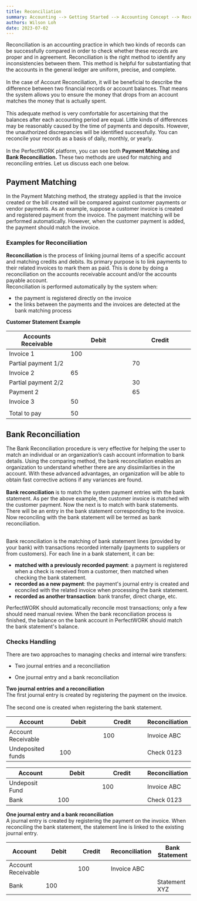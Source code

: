 ```yaml
---
title: Reconciliation
summary: Accounting --> Getting Started --> Accounting Concept --> Reconciliation
authors: Wilson Loh
date: 2023-07-02
---
```

<script type='text/javascript'>

(function()
{
  if( window.localStorage )
  {
    if( !localStorage.getItem('firstLoad') )
    {
      localStorage['firstLoad'] = true;
      window.location.reload();
    }  
    else
      localStorage.removeItem('firstLoad');
  }
})();

</script>

<script src="https://cdnjs.cloudflare.com/ajax/libs/immutable/3.8.2/immutable.min.js"
            integrity="sha512-myCdDiGJRYrvRb/VuJ67ljifYTJdc1jdEvL4c4ftX9o3N6EAnmD83c/7l2/91RCINZ7c8w21tiXDT7RDFjdc3g=="
            crossorigin="anonymous"></script>

<script src="https://cdnjs.cloudflare.com/ajax/libs/react/0.13.0/react-with-addons.min.js"
            integrity="sha512-wsnDgOxfyn4lhblRMHPMuJh+9CnLcwcisda1zLRGNWKh6OiQynebYTyRZYgH+eWLEdNTKak0OD2GAd/S51UhTw=="
            crossorigin="anonymous"></script>

<script src="/javascripts/atom.js"></script>

Reconciliation is an accounting practice in which two kinds of records can be successfully compared in order to check whether these records are proper and in agreement. Reconciliation is the right method to identify any inconsistencies between them. This method is helpful for substantiating that the accounts in the general ledger are uniform, precise, and complete.
<br/><br/> 
In the case of Account Reconciliation, it will be beneficial to describe the difference between two financial records or account balances. That means the system allows you to ensure the money that drops from an account matches the money that is actually spent. 
<br/><br/> 
This adequate method is very comfortable for ascertaining that the balances after each accounting period are equal. Little kinds of differences may be reasonably caused by the time of payments and deposits. However, the unauthorized discrepancies will be identified successfully. You can reconcile your records as a basis of daily, monthly, or yearly.
<br/><br/> 
In the PerfectWORK platform, you can see both **Payment Matching** and **Bank Reconciliation.** These two methods are used for matching and reconciling entries. Let us discuss each one below.

## Payment Matching

In the Payment Matching method, the strategy applied is that the invoice created or the bill created will be compared against customer payments or vendor payments. As an example, suppose a customer invoice is created and registered payment from the invoice. The payment matching will be performed automatically. However, when the customer payment is added, the payment should match the invoice.

### Examples for Reconciliation
<section id="reconciliation">
   <div class="grid grid-cols-2 gap-1">
      <div>
          <strong>Reconciliation</strong> is the process of linking journal items of a specific account and matching credits and debits.
          Its primary purpose is to link payments to their related invoices to mark them as paid. This is done by doing a reconciliation on the accounts receivable account and/or the accounts payable account.
          <br />
          Reconciliation is performed automatically by the system when:
          <ul>
             <li>the payment is registered directly on the invoice</li>
             <li>the links between the payments and the invoices are detected at the bank matching process</li>
          </ul>
      </div>
      <div class="doc-aside reconciliation-example">
         <div class="rubric"><strong class="text-center text-xs">Customer Statement Example</strong></div>
         <table class="table-sm d-c-table">
               <col style="width: 33%" />
               <col style="width: 33%" />
               <col style="width: 33%" />
            </colgroup>
         <thead>
         <tr>
            <th>Accounts Receivable</th>
            <th>Debit</th>
            <th>Credit</th>
         </tr>
      </thead>
      <tbody>
         <tr>
            <td>Invoice 1</td>
            <td>100</td>
            <td></td>
         </tr>
         <tr>
            <td>Partial payment 1/2</td>
            <td></td>
            <td>70</td>
         </tr>
         <tr>
            <td>Invoice 2</td>
            <td>65</td>
            <td></td>
         </tr>
         <tr>
            <td>Partial payment 2/2</td>
            <td></td>
            <td>30</td>
         </tr>
         <tr>
            <td>Payment 2</td>
            <td></td>
            <td>65</td>
         </tr>
         <tr>
            <td>Invoice 3</td>
            <td>50</td>
            <td></td>
         </tr>
         <tr>
            <td></td>
            <td></td>
            <td></td>
         </tr>
         <tr>
            <td>Total to pay</td>
            <td>50</td>
            <td></td>
         </tr>
      </tbody>
         </table>
   </div>
   </div>
</section>

## Bank Reconciliation

The Bank Reconciliation procedure is very effective for helping the user to match an individual or an organization’s cash account information to bank details. Using the comparing method, the bank reconciliation enables an organization to understand whether there are any dissimilarities in the account. With these advanced advantages, an organization will be able to obtain fast corrective actions if any variances are found.
<br/><br/> 
**Bank reconciliation** is to match the system payment entries with the bank statement. As per the above example, the customer invoice is matched with the customer payment. Now the next is to match with bank statements. There will be an entry in the bank statement corresponding to the invoice. Now reconciling with the bank statement will be termed as bank reconciliation.
<br/><br/> 
<section id="bank-reconciliation">


Bank reconciliation is the matching of bank statement lines (provided by your bank) with
transactions recorded internally (payments to suppliers or from customers). For each line in a bank
statement, it can be:
<ul>
   <li><strong>matched with a previously recorded payment</strong>: a payment is registered when a check is received from a customer, then matched when checking the bank statement.</li>
   <li><strong>recorded as a new payment</strong>: the payment's journal entry is created and econciled with the related invoice when processing the bank statement.</li>
   <li><strong>recorded as another transaction</strong>: bank transfer, direct charge, etc.</li>
</ul>

PerfectWORK should automatically reconcile most transactions; only a few should need manual review. When
the bank reconciliation process is finished, the balance on the bank account in PerfectWORK should match
the bank statement's balance.

</section>


### Checks Handling
<section id="checks-handling">

<div class="grid grid-cols-1 gap-1">
   <div>
      There are two approaches to managing checks and internal wire transfers:
      <ul>
         <li><p>Two journal entries and a reconciliation</p></li>
         <li><p>One journal entry and a bank reconciliation</p></li>
      </ul>
   </div>
   <div class="doc-aside">
      <strong>Two journal entries and a reconciliation</strong><br/>
      The first journal entry is created by registering the payment on the invoice. 
      <br/><br/>
      The second one is created when registering the bank statement.
      <div>
            <table class="table-sm d-c-table">
            <colgroup>
               <col style="width: 30%" />
               <col style="width: 30%" />
               <col style="width: 30%" />
               <col style="width: 30%" />
            </colgroup>
            <thead>
               <tr>
               <th>Account</th>
               <th>Debit</th>
               <th>Credit</th>
               <th>Reconciliation</th>
               </tr>
            </thead>
            <tbody>
               <tr>
               <td>Account Receivable</td>
               <td></td>
               <td>100</td>
               <td>Invoice ABC</td>
               </tr>
               <tr>
               <td>Undeposited funds</td>
               <td>100</td>
               <td></td>
               <td>Check 0123</td>
               </tr>
            </tbody>
         </table>
      </div>
      <div>
         <table class="table-sm d-c-table text-xs">
         <colgroup>
            <col style="width: 30%" />
            <col style="width: 30%" />
            <col style="width: 30%" />
            <col style="width: 30%" />
         </colgroup>
         <thead>
            <tr>
               <th>Account</th>
               <th>Debit</th>
               <th>Credit</th>
               <th>Reconciliation</th>
            </tr>
         </thead>
         <tbody>
            <tr>
               <td>Undeposit Fund</td>
               <td></td>
               <td>100</td>
               <td>Invoice ABC</td>
            </tr>
            <tr>
               <td>Bank</td>
               <td>100</td>
               <td></td>
               <td>Check 0123</td>
            </tr>
         </tbody>
         </table>
      </div>
      <strong>One journal entry and a bank reconciliation</strong><br/>
      A journal entry is created by registering the payment on the invoice. When reconciling the bank statement, the statement line is linked to the existing journal entry.
     <div >
         <table class="table-sm d-c-table text-xs">
         <colgroup>
            <col style="width: 20%" />
            <col style="width: 20%" />
            <col style="width: 20%" />
            <col style="width: 20%" />
            <col style="width: 20%" />
         </colgroup>
         <thead>
            <tr>
               <th>Account</th>
               <th>Debit</th>
               <th>Credit</th>
               <th>Reconciliation</th>
               <th>Bank Statement</th>
            </tr>
         </thead>
         <tbody>
            <tr>
               <td>Account Receivable</td>
               <td></td>
               <td>100</td>
               <td>Invoice ABC</td>
               <td></td>
            </tr>
            <tr>
               <td>Bank</td>
               <td>100</td>
               <td></td>
               <td></td>
               <td>Statement XYZ</td>
            </tr>
         </tbody>
         </table>
      </div>
   </div>
</div>

</section>